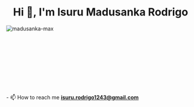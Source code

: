 <h1 align="center">Hi 👋, I'm Isuru Madusanka Rodrigo</h1>



<p><img align="left" src="https://github-readme-stats.vercel.app/api/top-langs?username=madusanka-max&theme=vue-dark&show_icons=true&locale=en&layout=compact" alt="madusanka-max" /></p>

<br><br><br><br><br><br><br><br><br><br><p>- 📫 How to reach me **<a href="https://isuru.rodrigo1243@gmail.com">isuru.rodrigo1243@gmail.com</a>**</p>
